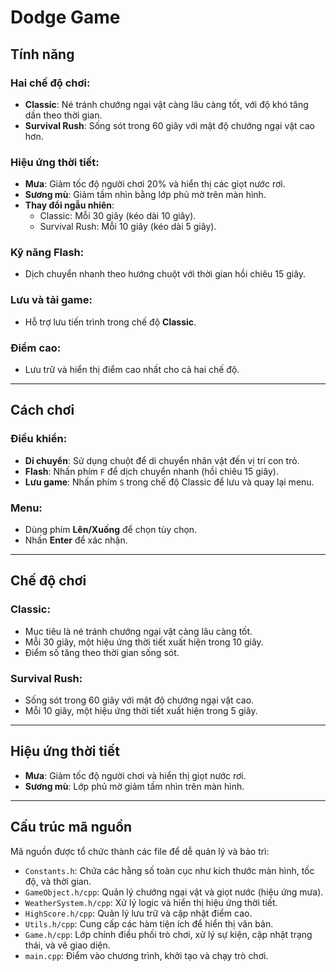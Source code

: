 # Dodge Game

## Tính năng

### Hai chế độ chơi:

- **Classic**: Né tránh chướng ngại vật càng lâu càng tốt, với độ khó tăng dần theo thời gian.
- **Survival Rush**: Sống sót trong 60 giây với mật độ chướng ngại vật cao hơn.

### Hiệu ứng thời tiết:

- **Mưa**: Giảm tốc độ người chơi 20% và hiển thị các giọt nước rơi.
- **Sương mù**: Giảm tầm nhìn bằng lớp phủ mờ trên màn hình.
- **Thay đổi ngẫu nhiên**:
  - Classic: Mỗi 30 giây (kéo dài 10 giây).
  - Survival Rush: Mỗi 10 giây (kéo dài 5 giây).

### Kỹ năng Flash:
- Dịch chuyển nhanh theo hướng chuột với thời gian hồi chiêu 15 giây.

### Lưu và tải game:
- Hỗ trợ lưu tiến trình trong chế độ **Classic**.

### Điểm cao:
- Lưu trữ và hiển thị điểm cao nhất cho cả hai chế độ.

---

## Cách chơi

### Điều khiển:

- **Di chuyển**: Sử dụng chuột để di chuyển nhân vật đến vị trí con trỏ.
- **Flash**: Nhấn phím `F` để dịch chuyển nhanh (hồi chiêu 15 giây).
- **Lưu game**: Nhấn phím `S` trong chế độ Classic để lưu và quay lại menu.

### Menu:

- Dùng phím **Lên/Xuống** để chọn tùy chọn.
- Nhấn **Enter** để xác nhận.

---

## Chế độ chơi

### Classic:

- Mục tiêu là né tránh chướng ngại vật càng lâu càng tốt.
- Mỗi 30 giây, một hiệu ứng thời tiết xuất hiện trong 10 giây.
- Điểm số tăng theo thời gian sống sót.

### Survival Rush:

- Sống sót trong 60 giây với mật độ chướng ngại vật cao.
- Mỗi 10 giây, một hiệu ứng thời tiết xuất hiện trong 5 giây.

---

## Hiệu ứng thời tiết

- **Mưa**: Giảm tốc độ người chơi và hiển thị giọt nước rơi.
- **Sương mù**: Lớp phủ mờ giảm tầm nhìn trên màn hình.

---

## Cấu trúc mã nguồn

Mã nguồn được tổ chức thành các file để dễ quản lý và bảo trì:

- `Constants.h`: Chứa các hằng số toàn cục như kích thước màn hình, tốc độ, và thời gian.
- `GameObject.h/cpp`: Quản lý chướng ngại vật và giọt nước (hiệu ứng mưa).
- `WeatherSystem.h/cpp`: Xử lý logic và hiển thị hiệu ứng thời tiết.
- `HighScore.h/cpp`: Quản lý lưu trữ và cập nhật điểm cao.
- `Utils.h/cpp`: Cung cấp các hàm tiện ích để hiển thị văn bản.
- `Game.h/cpp`: Lớp chính điều phối trò chơi, xử lý sự kiện, cập nhật trạng thái, và vẽ giao diện.
- `main.cpp`: Điểm vào chương trình, khởi tạo và chạy trò chơi.
